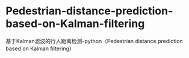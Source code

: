 # Pedestrian-distance-prediction-based-on-Kalman-filtering
基于Kalman滤波的行人距离检测-python（Pedestrian distance prediction based on Kalman filtering）
